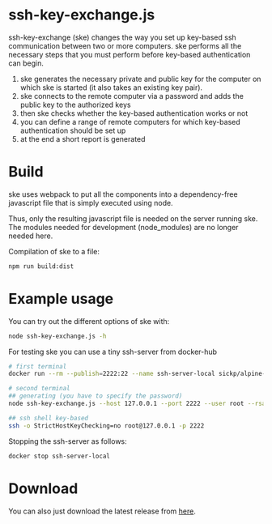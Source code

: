 # ssh-key-exchange.js
ssh-key-exchange (ske) changes the way you set up key-based ssh communication between two or more computers.
ske performs all the necessary steps that you must perform before key-based authentication can begin.

1. ske generates the necessary private and public key for the computer on which ske is started (it also takes an existing key pair).
2. ske connects to the remote computer via a password and adds the public key to the authorized keys
3. then ske checks whether the key-based authentication works or not
4. you can define a range of remote computers for which key-based authentication should be set up
5. at the end a short report is generated

# Build
ske uses webpack to put all the components into a dependency-free javascript file that is simply executed using node.

Thus, only the resulting javascript file is needed on the server running ske. The modules needed for development (node_modules) are no longer needed here.

Compilation of ske to a file:
```bash
npm run build:dist
```

# Example usage
You can try out the different options of ske with:
```bash
node ssh-key-exchange.js -h
```
For testing ske you can use a tiny ssh-server from docker-hub
```bash
# first terminal
docker run --rm --publish=2222:22 --name ssh-server-local sickp/alpine-sshd:latest

# second terminal
## generating (you have to specify the password)
node ssh-key-exchange.js --host 127.0.0.1 --port 2222 --user root --rsaKeyGenerate

## ssh shell key-based
ssh -o StrictHostKeyChecking=no root@127.0.0.1 -p 2222
```
Stopping the ssh-server as follows:
````bash
docker stop ssh-server-local
````

# Download
You can also just download the latest release from [here](https://github.com/1thorsten/ssh-key-exchange.js/releases).
